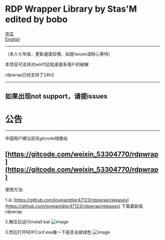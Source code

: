 # RDP Wrapper Library by Stas'M edited by bobo


[中文](https://github.com/loyejaotdiqr47123/rdpwrap/blob/master/README_CN.md) <br>
[English](https://github.com/loyejaotdiqr47123/rdpwrap/blob/master/README.md)

-------------------------------------------------------------------------------------------------------------

（本人七年级，更新速度较慢，如提issues请耐心等待）

本项目可支持对win11远程桌面多用户的破解

rdpwrap已经支持了24h2
     
 -------------------------------------------------------------------------------------------------------------
 如果出现not support，请提issues
--------------------------------------------------------------------------------------------------------------

# 公告



--------------------------------------------------------------------------------------------------------------

中国用户建议前往gitcode镜像站

[https://gitcode.com/weixin_53304770/rdpwrap](https://gitcode.com/weixin_53304770/rdpwrap)
-------------------------------------------------------------------------------------------------------------
使用方法:

1.从 [https://github.com/loyejaotdiqr47123/rdpwrap/releases](https://github.com/loyejaotdiqr47123/rdpwrap/releases) 下载最新版rdpwrap

2.解压后运行install.bat
![image](https://img2.imgtp.com/2024/03/09/c0QN6eKl.png)

3.然后打开RDPConf.exe看一下是否全部绿色
![image](https://img2.imgtp.com/2024/03/09/XvYspUTI.png)




